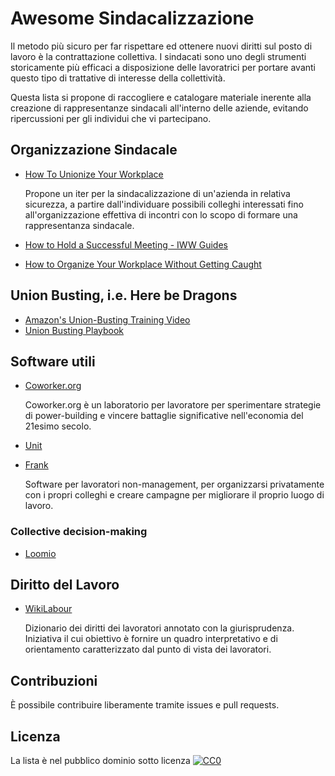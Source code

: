 # Awesome Sindacalizzazione

Il metodo più sicuro per far rispettare ed ottenere nuovi diritti sul posto di lavoro è la contrattazione collettiva. I sindacati sono uno degli strumenti storicamente più efficaci a disposizione delle lavoratrici per portare avanti questo tipo di trattative di interesse della collettività.

Questa lista si propone di raccogliere e catalogare materiale inerente alla creazione di rappresentanze sindacali all'interno delle aziende, evitando ripercussioni per gli individui che vi partecipano.

## Organizzazione Sindacale

- [How To Unionize Your Workplace](https://www.youtube.com/watch?v=JvrldZlUwe0)

  Propone un iter per la sindacalizzazione di un'azienda in relativa sicurezza, a partire dall'individuare possibili colleghi interessati fino all'organizzazione effettiva di incontri con lo scopo di formare una rappresentanza sindacale.
- [How to Hold a Successful Meeting - IWW Guides](https://archive.iww.org/guides/branch/meeting/)

- [How to Organize Your Workplace Without Getting Caught](https://www.vice.com/en_us/article/y3md3v/how-to-organize-your-workplace-without-getting-caught)


## Union Busting, i.e. Here be Dragons

- [Amazon's Union-Busting Training Video](https://youtu.be/uRpwVwFxyk4)
- [Union Busting Playbook](https://unionbustingplaybook.com/)

## Software utili

- [Coworker.org](https://home.coworker.org)

  Coworker.org è un laboratorio per lavoratore per sperimentare strategie di power-building e vincere battaglie significative nell'economia del 21esimo secolo.
- [Unit](https://unit.work/)
- [Frank](https://getfrank.com/)

  Software per lavoratori non-management, per organizzarsi privatamente con i propri colleghi e creare campagne per migliorare il proprio luogo di lavoro.

### Collective decision-making

- [Loomio](https://www.loomio.org/)

## Diritto del Lavoro

- [WikiLabour](https://www.wikilabour.it/)

  Dizionario dei diritti dei lavoratori annotato con la giurisprudenza. Iniziativa il cui obiettivo è fornire un quadro interpretativo e di orientamento caratterizzato dal punto di vista dei lavoratori.

## Contribuzioni

È possibile contribuire liberamente tramite issues e pull requests.

## Licenza

La lista è nel pubblico dominio sotto licenza [![CC0](http://mirrors.creativecommons.org/presskit/buttons/88x31/svg/cc-zero.svg)](https://creativecommons.org/publicdomain/zero/1.0/)
